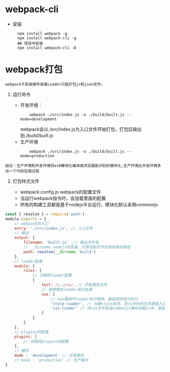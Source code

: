 # webpack-cli

+ 安装
  ```shell
    npm install webpack -g
    npm install webpack-cli -g 
    ## 项目中安装
    npm install webpack-cli -D
  ```
# webpack打包

`webpack不安装插件或者Loader只能打包js和json文件，`

1. 运行命令
   
   + 开发环境： 
        ``` shell
            webpack ./src/index.js -o ./build/built.js --mode=development
        ```
        webpack会以./src/index.js为入口文件开始打包，打包后输出到./build/built.js
    + 生产环境
        ``` shell
            webpack ./src/index.js -o ./build/built.js --mode=production
        ```
`结论：生产环境和开发环境将es6模块化编译成浏览器能识别的模块化,生产环境比开发环境多出一个代码压缩过程`

2. 打包样式文件

    - webpack.config.js webpack的配置文件
    - 当运行webpack指令时，会加载里面的配置
    - 所有的构建工具都是基于nodejs平台运行，模块化默认采用commonjs

``` javascript
const { resolve } = require('path')
module.exports = {
    // webpack的入口
    entry: './src/index.js', // 入口文件
    // 输出
    output: {
        filename: 'built.js' ,// 输出文件名
        // __dirname nodejs的变量，代表当前文件目录的绝对路径
        path: resolve(__dirname,'build')
    },
    // loader配置
    module: {
        rules: [
            // 详细的loader配置
            {
                test: /\.css&/, // 匹配哪些文件
                // 使用哪些loader进行处理
                use: [
                    // use数组中loader执行顺序，数组顺序依次执行
                    'style-loader', // 创建style标签，将js中的样式资源插入进行，添加到head生效
                    'css-loader' // 将css文件变成commonjs模块加载js中，里面内容是样式字符串
                ]
            }
        ]
    },
    // plugins的配置
    plugins: [
        // 详细的plugins的配置
    ],
    // 模式
    mode : 'development' // 开发模式
    // mode : 'production' // 生产模式
}
```
    
